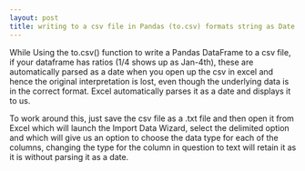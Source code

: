 ```yaml
---
layout: post
title: writing to a csv file in Pandas (to.csv) formats string as Date.
---
```


While Using the to.csv() function to write a Pandas DataFrame to a csv file, if your dataframe has ratios (1/4 shows up as Jan-4th), these are automatically parsed 
as a date when you open up the csv in excel and hence the original interpretation is lost, even though the underlying data is in the correct
format. Excel automatically parses it as a date and displays it to us.

To work around this, just save the csv file as a .txt file and then open it from Excel which will launch the Import Data Wizard, select
the delimited option and which will give us an option to choose the data type for each of the columns, changing the type for the column in question to text will retain it as it is without parsing it as a date.

